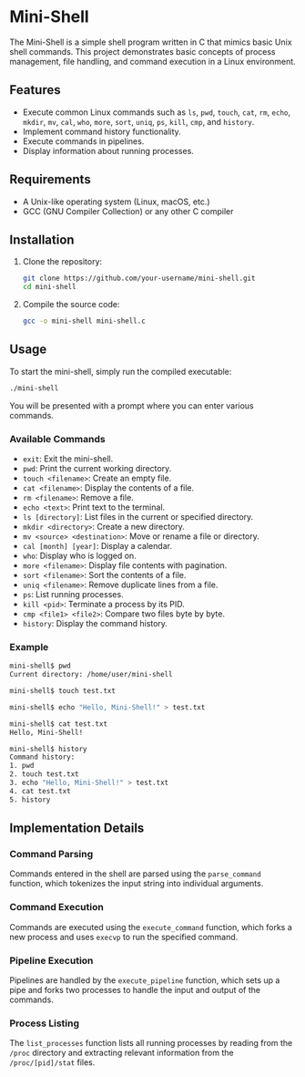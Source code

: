 # Mini-Shell

The Mini-Shell is a simple shell program written in C that mimics basic Unix shell commands. This project demonstrates basic concepts of process management, file handling, and command execution in a Linux environment.

## Features

- Execute common Linux commands such as `ls`, `pwd`, `touch`, `cat`, `rm`, `echo`, `mkdir`, `mv`, `cal`, `who`, `more`, `sort`, `uniq`, `ps`, `kill`, `cmp`, and `history`.
- Implement command history functionality.
- Execute commands in pipelines.
- Display information about running processes.

## Requirements

- A Unix-like operating system (Linux, macOS, etc.)
- GCC (GNU Compiler Collection) or any other C compiler

## Installation

1. Clone the repository:

    ```bash
    git clone https://github.com/your-username/mini-shell.git
    cd mini-shell
    ```

2. Compile the source code:

    ```bash
    gcc -o mini-shell mini-shell.c
    ```

## Usage

To start the mini-shell, simply run the compiled executable:

```bash
./mini-shell
```

You will be presented with a prompt where you can enter various commands.

### Available Commands

- `exit`: Exit the mini-shell.
- `pwd`: Print the current working directory.
- `touch <filename>`: Create an empty file.
- `cat <filename>`: Display the contents of a file.
- `rm <filename>`: Remove a file.
- `echo <text>`: Print text to the terminal.
- `ls [directory]`: List files in the current or specified directory.
- `mkdir <directory>`: Create a new directory.
- `mv <source> <destination>`: Move or rename a file or directory.
- `cal [month] [year]`: Display a calendar.
- `who`: Display who is logged on.
- `more <filename>`: Display file contents with pagination.
- `sort <filename>`: Sort the contents of a file.
- `uniq <filename>`: Remove duplicate lines from a file.
- `ps`: List running processes.
- `kill <pid>`: Terminate a process by its PID.
- `cmp <file1> <file2>`: Compare two files byte by byte.
- `history`: Display the command history.

### Example

```sh
mini-shell$ pwd
Current directory: /home/user/mini-shell

mini-shell$ touch test.txt

mini-shell$ echo "Hello, Mini-Shell!" > test.txt

mini-shell$ cat test.txt
Hello, Mini-Shell!

mini-shell$ history
Command history:
1. pwd
2. touch test.txt
3. echo "Hello, Mini-Shell!" > test.txt
4. cat test.txt
5. history
```

## Implementation Details

### Command Parsing

Commands entered in the shell are parsed using the `parse_command` function, which tokenizes the input string into individual arguments.

### Command Execution

Commands are executed using the `execute_command` function, which forks a new process and uses `execvp` to run the specified command.

### Pipeline Execution

Pipelines are handled by the `execute_pipeline` function, which sets up a pipe and forks two processes to handle the input and output of the commands.

### Process Listing

The `list_processes` function lists all running processes by reading from the `/proc` directory and extracting relevant information from the `/proc/[pid]/stat` files.

